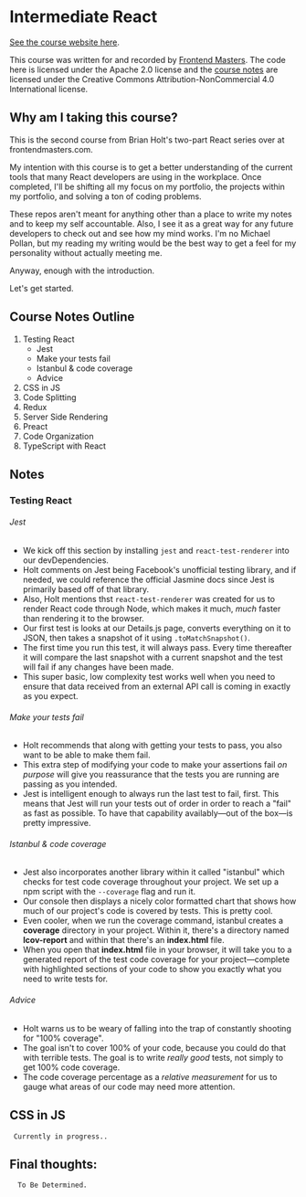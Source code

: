 # Intermediate React

[See the course website here][v4].

This course was written for and recorded by [Frontend Masters][fem]. The code here is licensed under the Apache 2.0 license and the [course notes][v4] are licensed under the Creative Commons Attribution-NonCommercial 4.0 International license.

[v4]: https://bit.ly/react-v4
[fem]: https://frontendmasters.com/courses/react/

## Why am I taking this course?

This is the second course from Brian Holt's two-part React series over at frontendmasters.com.

My intention with this course is to get a better understanding of the current tools that many React developers are using in the workplace. Once completed, I'll be shifting all my focus on my portfolio, the projects within my portfolio, and solving a ton of coding problems. 

These repos aren't meant for anything other than a place to write my notes and to keep my self accountable. Also, I see it as a great way for any future developers to check out and see how my mind works. I'm no Michael Pollan, but my reading my writing would be the best way to get a feel for my personality without actually meeting me.

Anyway, enough with the introduction. 

Let's get started.

## Course Notes Outline

1. Testing React
    * Jest
    * Make your tests fail
    * Istanbul & code coverage
    * Advice
2. CSS in JS
3. Code Splitting
4. Redux
5. Server Side Rendering
6. Preact
7. Code Organization
8. TypeScript with React

## Notes

### Testing React

###### Jest

  * We kick off this section by installing `jest` and `react-test-renderer` into our devDependencies.
  * Holt comments on Jest being Facebook's unofficial testing library, and if needed, we could reference the official Jasmine docs since Jest is primarily based off of that library.
  * Also, Holt mentions thst `react-test-renderer` was created for us to render React code through Node, which makes it much, *much* faster than rendering it to the browser.
  * Our first test is looks at our Details.js page, converts everything on it to JSON, then takes a snapshot of it using `.toMatchSnapshot()`. 
  * The first time you run this test, it will always pass. Every time thereafter it will compare the last snapshot with a current snapshot and the test will fail if any changes have been made.
  * This super basic, low complexity test works well when you need to ensure that data received from an external API call is coming in exactly as you expect.
  
###### Make your tests fail

  * Holt recommends that along with getting your tests to pass, you also want to be able to make them fail. 
  * This extra step of modifying your code to make your assertions fail *on purpose* will give you reassurance that the tests you are running are passing as you intended.
  * Jest is intelligent enough to always run the last test to fail, first. This means that Jest will run your tests out of order in order to reach a "fail" as fast as possible. To have that capability availably—out of the box—is pretty impressive.
  
###### Istanbul & code coverage

  * Jest also incorporates another library within it called "istanbul" which checks for test code coverage throughout your project. We set up a npm script with the `--coverage` flag and run it. 
  * Our console then displays a nicely color formatted chart that shows how much of our project's code is covered by tests. This is pretty cool.
  * Even cooler, when we run the coverage command, istanbul creates a **coverage** directory in your project. Within it, there's a directory named **lcov-report** and within that there's an **index.html** file. 
  * When you open that **index.html** file in your browser, it will take you to a generated report of the test code coverage for your project—complete with highlighted sections of your code to show you exactly what you need to write tests for.
  
###### Advice

  * Holt warns us to be weary of falling into the trap of constantly shooting for "100% coverage". 
  * The goal isn't to cover 100% of your code, because you could do that with terrible tests. The goal is to write *really good* tests, not simply to get 100% code coverage. 
  * The code coverage percentage as a *relative measurement* for us to gauge what areas of our code may need more attention.
  
## CSS in JS

     Currently in progress..
  
## Final thoughts: 

      To Be Determined.

